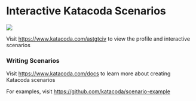 # Interactive Katacoda Scenarios

[![](http://shields.katacoda.com/katacoda/astgtciv/count.svg)](https://www.katacoda.com/astgtciv "Get your profile on Katacoda.com")

Visit https://www.katacoda.com/astgtciv to view the profile and interactive scenarios

### Writing Scenarios
Visit https://www.katacoda.com/docs to learn more about creating Katacoda scenarios

For examples, visit https://github.com/katacoda/scenario-example
